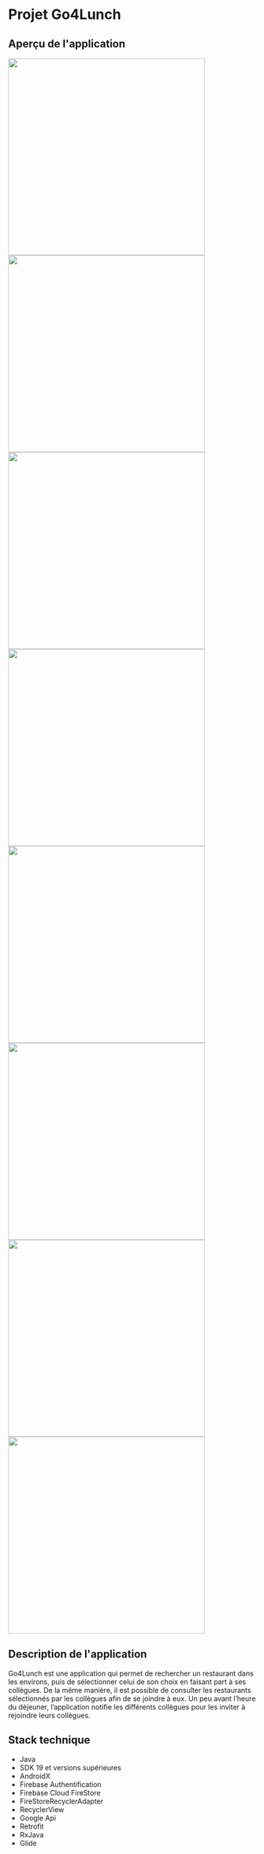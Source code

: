 # Projet Go4Lunch

## Aperçu de l'application

<img src = "https://user-images.githubusercontent.com/53181289/100548378-7d997d80-326c-11eb-95cd-038c8872e017.png" witdh = "200" height = "399"/>  <img src = "https://user-images.githubusercontent.com/53181289/100548619-01079e80-326e-11eb-823d-84eba052d194.png" witdh = "200" height = "399"/>
<img src = "https://user-images.githubusercontent.com/53181289/100548742-b9cddd80-326e-11eb-91f1-0ca730703f4d.png" witdh = "200" height = "399"/> <img src = "https://user-images.githubusercontent.com/53181289/100548760-d8cc6f80-326e-11eb-8583-d6c50301fe52.png" witdh = "200" height = "399"/> <img src = "https://user-images.githubusercontent.com/53181289/100548813-3cef3380-326f-11eb-8a3b-644575e6066b.png" witdh = "200" height = "399"/>
<img src = "https://user-images.githubusercontent.com/53181289/100548957-593fa000-3270-11eb-9c4f-6f9d38eb5a91.png" witdh = "200" height = "399"/>
<img src = "https://user-images.githubusercontent.com/53181289/100549494-7cb81a00-3273-11eb-983a-c03893864527.png" witdh = "200" height = "399"/>
<img src = "https://user-images.githubusercontent.com/53181289/100549523-a40ee700-3273-11eb-827d-6e81863821dd.png" witdh = "200" height = "399"/>

## Description de l'application

Go4Lunch est une application qui permet de rechercher un restaurant dans les environs, puis de sélectionner celui de son choix en faisant part à ses collègues.
De la même manière, il est possible de consulter les restaurants sélectionnés par les collègues afin de se joindre à eux. 
Un peu avant l’heure du déjeuner, l’application notifie les différents collègues pour les inviter à rejoindre leurs collègues.

## Stack technique
* Java
* SDK 19 et versions supérieures
* AndroidX
* Firebase Authentification
* Firebase Cloud FireStore
* FireStoreRecyclerAdapter
* RecyclerView
* Google Api
* Retrofit
* RxJava
* Glide



